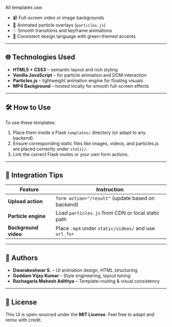 
All templates use:

- 📹 Full-screen video or image backgrounds  
- 💫 Animated particle overlays (`particles.js`)  
- ✨ Smooth transitions and keyframe animations  
- 🎨 Consistent design language with green-themed accents

---

## 🌐 Technologies Used

- **HTML5 + CSS3** – semantic layout and rich styling  
- **Vanilla JavaScript** – for particle animation and DOM interaction  
- **Particles.js** – lightweight animation engine for floating visuals  
- **MP4 Background** – hosted locally for smooth full-screen effects  

---

## 🛠 How to Use

To use these templates:

1. Place them inside a Flask `templates/` directory (or adapt to any backend).  
2. Ensure corresponding static files like images, videos, and particles.js are placed correctly under `static/`.  
3. Link the correct Flask routes or your own form actions.

---

## 🚀 Integration Tips

| Feature | Instruction |
|--------|-------------|
| **Upload action** | `form action="/result"` (update based on backend) |
| **Particle engine** | Load `particles.js` from CDN or local static path |
| **Background video** | Place `.mp4` under `static/videos/` and use `url_for` |

---

## 👥 Authors

- **Dwarakeshwar S.** – UI animation design, HTML structuring  
- **Gaddam Vijay Kumar** – Style engineering, layout tuning  
- **Rachagarla Mahesh Adithya** – Template-routing & visual consistency

---

## 📄 License

This UI is open-sourced under the **MIT License**. Feel free to adapt and remix with credit.
